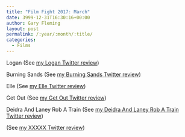 ```yaml
---
title: "Film Fight 2017: March"
date: 3999-12-31T16:30:16+00:00
author: Gary Fleming
layout: post
permalink: /:year/:month/:title/
categories:
  - Films
---
```


Logan (See [my Logan Twitter review](https://twitter.com/garyfleming/status/840958569621147648))

Burning Sands (See [my Burning Sands Twitter review](https://twitter.com/garyfleming/status/841734791724732417))

Elle (See [my Elle Twitter review](https://twitter.com/garyfleming/status/841735243275096064))

Get Out (See [my Get Out Twitter review](https://twitter.com/garyfleming/status/845366255817297920))

Deidra And Laney Rob A Train (See [my Deidra And Laney Rob A Train Twitter review](https://twitter.com/garyfleming/status/845366478920732673))

(See [my XXXXX Twitter review]())
